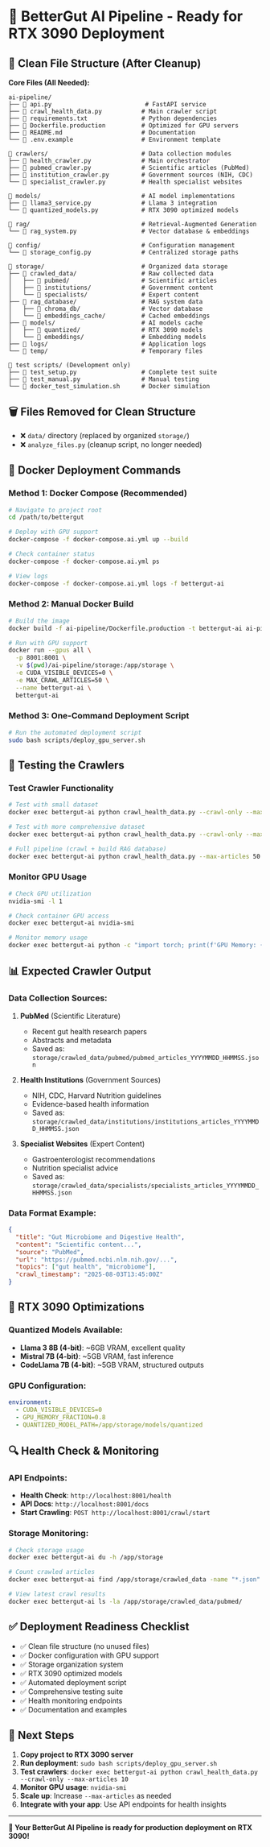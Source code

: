 # 🚀 BetterGut AI Pipeline - Ready for RTX 3090 Deployment

## 📁 Clean File Structure (After Cleanup)

**Core Files (All Needed):**
```
ai-pipeline/
├── 📄 api.py                          # FastAPI service
├── 📄 crawl_health_data.py           # Main crawler script  
├── 📄 requirements.txt               # Python dependencies
├── 📄 Dockerfile.production          # Optimized for GPU servers
├── 📄 README.md                      # Documentation
└── 📄 .env.example                   # Environment template

📂 crawlers/                          # Data collection modules
├── 📄 health_crawler.py              # Main orchestrator
├── 📄 pubmed_crawler.py              # Scientific articles (PubMed)
├── 📄 institution_crawler.py         # Government sources (NIH, CDC)
└── 📄 specialist_crawler.py          # Health specialist websites

📂 models/                            # AI model implementations
├── 📄 llama3_service.py              # Llama 3 integration
└── 📄 quantized_models.py            # RTX 3090 optimized models

📂 rag/                               # Retrieval-Augmented Generation
└── 📄 rag_system.py                  # Vector database & embeddings

📂 config/                            # Configuration management
└── 📄 storage_config.py              # Centralized storage paths

📂 storage/                           # Organized data storage
├── 📂 crawled_data/                  # Raw collected data
│   ├── 📂 pubmed/                    # Scientific articles
│   ├── 📂 institutions/              # Government content
│   └── 📂 specialists/               # Expert content
├── 📂 rag_database/                  # RAG system data
│   ├── 📂 chroma_db/                 # Vector database
│   └── 📂 embeddings_cache/          # Cached embeddings
├── 📂 models/                        # AI models cache
│   ├── 📂 quantized/                 # RTX 3090 models
│   └── 📂 embeddings/                # Embedding models
├── 📂 logs/                          # Application logs
└── 📂 temp/                          # Temporary files

📂 test scripts/ (Development only)
├── 📄 test_setup.py                  # Complete test suite
├── 📄 test_manual.py                 # Manual testing
└── 📄 docker_test_simulation.sh      # Docker simulation
```

## 🗑️ Files Removed for Clean Structure

- ❌ `data/` directory (replaced by organized `storage/`)
- ❌ `analyze_files.py` (cleanup script, no longer needed)

## 🐳 Docker Deployment Commands

### Method 1: Docker Compose (Recommended)
```bash
# Navigate to project root
cd /path/to/bettergut

# Deploy with GPU support
docker-compose -f docker-compose.ai.yml up --build

# Check container status
docker-compose -f docker-compose.ai.yml ps

# View logs
docker-compose -f docker-compose.ai.yml logs -f bettergut-ai
```

### Method 2: Manual Docker Build
```bash
# Build the image
docker build -f ai-pipeline/Dockerfile.production -t bettergut-ai ai-pipeline/

# Run with GPU support
docker run --gpus all \
  -p 8001:8001 \
  -v $(pwd)/ai-pipeline/storage:/app/storage \
  -e CUDA_VISIBLE_DEVICES=0 \
  -e MAX_CRAWL_ARTICLES=50 \
  --name bettergut-ai \
  bettergut-ai
```

### Method 3: One-Command Deployment Script
```bash
# Run the automated deployment script
sudo bash scripts/deploy_gpu_server.sh
```

## 🧪 Testing the Crawlers

### Test Crawler Functionality
```bash
# Test with small dataset
docker exec bettergut-ai python crawl_health_data.py --crawl-only --max-articles 10

# Test with more comprehensive dataset
docker exec bettergut-ai python crawl_health_data.py --crawl-only --max-articles 50

# Full pipeline (crawl + build RAG database)
docker exec bettergut-ai python crawl_health_data.py --max-articles 50
```

### Monitor GPU Usage
```bash
# Check GPU utilization
nvidia-smi -l 1

# Check container GPU access
docker exec bettergut-ai nvidia-smi

# Monitor memory usage
docker exec bettergut-ai python -c "import torch; print(f'GPU Memory: {torch.cuda.memory_allocated()/1024**3:.2f}GB')"
```

## 📊 Expected Crawler Output

### Data Collection Sources:
1. **PubMed** (Scientific Literature)
   - Recent gut health research papers
   - Abstracts and metadata
   - Saved as: `storage/crawled_data/pubmed/pubmed_articles_YYYYMMDD_HHMMSS.json`

2. **Health Institutions** (Government Sources)  
   - NIH, CDC, Harvard Nutrition guidelines
   - Evidence-based health information
   - Saved as: `storage/crawled_data/institutions/institutions_articles_YYYYMMDD_HHMMSS.json`

3. **Specialist Websites** (Expert Content)
   - Gastroenterologist recommendations
   - Nutrition specialist advice
   - Saved as: `storage/crawled_data/specialists/specialists_articles_YYYYMMDD_HHMMSS.json`

### Data Format Example:
```json
{
  "title": "Gut Microbiome and Digestive Health",
  "content": "Scientific content...",
  "source": "PubMed",
  "url": "https://pubmed.ncbi.nlm.nih.gov/...",
  "topics": ["gut health", "microbiome"],
  "crawl_timestamp": "2025-08-03T13:45:00Z"
}
```

## 🔧 RTX 3090 Optimizations

### Quantized Models Available:
- **Llama 3 8B (4-bit)**: ~6GB VRAM, excellent quality
- **Mistral 7B (4-bit)**: ~5GB VRAM, fast inference  
- **CodeLlama 7B (4-bit)**: ~5GB VRAM, structured outputs

### GPU Configuration:
```yaml
environment:
  - CUDA_VISIBLE_DEVICES=0
  - GPU_MEMORY_FRACTION=0.8
  - QUANTIZED_MODEL_PATH=/app/storage/models/quantized
```

## 🔍 Health Check & Monitoring

### API Endpoints:
- **Health Check**: `http://localhost:8001/health`
- **API Docs**: `http://localhost:8001/docs`
- **Start Crawling**: `POST http://localhost:8001/crawl/start`

### Storage Monitoring:
```bash
# Check storage usage
docker exec bettergut-ai du -h /app/storage

# Count crawled articles
docker exec bettergut-ai find /app/storage/crawled_data -name "*.json" | wc -l

# View latest crawl results
docker exec bettergut-ai ls -la /app/storage/crawled_data/pubmed/
```

## ✅ Deployment Readiness Checklist

- ✅ Clean file structure (no unused files)
- ✅ Docker configuration with GPU support
- ✅ Storage organization system
- ✅ RTX 3090 optimized models
- ✅ Automated deployment script
- ✅ Comprehensive testing suite
- ✅ Health monitoring endpoints
- ✅ Documentation and examples

## 🎯 Next Steps

1. **Copy project to RTX 3090 server**
2. **Run deployment**: `sudo bash scripts/deploy_gpu_server.sh`
3. **Test crawlers**: `docker exec bettergut-ai python crawl_health_data.py --crawl-only --max-articles 10`
4. **Monitor GPU usage**: `nvidia-smi`
5. **Scale up**: Increase `--max-articles` as needed
6. **Integrate with your app**: Use API endpoints for health insights

---

**🚀 Your BetterGut AI Pipeline is ready for production deployment on RTX 3090!**
